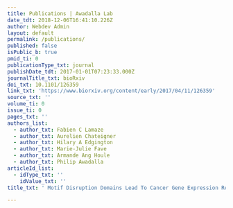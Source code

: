 ```yaml
---
title: Publications | Awadalla Lab
date_tdt: 2018-12-06T16:41:10.226Z
author: Webdev Admin
layout: default
permalink: /publications/
published: false
isPublic_b: true
pmid_ti: 0
publicationType_txt: journal
publishDate_tdt: 2017-01-01T07:23:33.000Z
journalTitle_txt: bioRxiv
doi_txt: 10.1101/126359
link_txt: 'https://www.biorxiv.org/content/early/2017/04/11/126359'
source_txt: ''
volume_ti: 0
issue_ti: 0
pages_txt: ''
authors_list:
  - author_txt: Fabien C Lamaze
  - author_txt: Aurelien Chateigner
  - author_txt: Hilary A Edgington
  - author_txt: Marie-Julie Fave
  - author_txt: Armande Ang Houle
  - author_txt: Philip Awadalla
articleId_list:
  - idType_txt: ''
    idValue_txt: ''
title_txt: ' Motif Disruption Domains Lead To Cancer Gene Expression Rewiring.'

---
```



